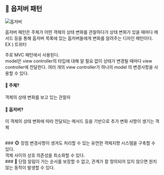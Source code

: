 
## 🐼 옵저버 패턴
![옵저버](https://luniverse.io/wp-content/uploads/2021/02/o1.png)
<br/>

옵저버 패턴은 주체가 어떤 객체의 상태 변화를 관찰하다가 상태 변화가 있을 때마다 메서드 등을 통해 옵저버 목록에 있는 옵저버들에게 변화를 알려주는 디자인 패턴이다.<br/>
EX ) 트위터
<br/>

주로  MVC 패턴에서 사용된다.<br/>
model은 view controller의 타입에 대해 알 필요 없이 상태가 변경될 때마다 view controller에 전달한다. 여러 개의 view controller가 하나의 model 의 변경사항을 사용할 수 있다. 


#### 🐨 주체?
객체의 상태 변화를 보고 있는 관찰자
<br/>

#### 🐨 옵저버?
이 객체의 상태 변화에 따라 전달되는 메서드 등을 기반으로 추가 변화 사항이 생기는 객체

<br/>
### 🐵 장점
변경사항이 생겨도 처리할 수 있는 유연한 객체지향 시스템을 구축할 수 있다.<br/>
객체 사이의 상호 의존성을 최소화할 수 있다.
<br/>
### 🙈 단점
알림이 가는 순서를 보장할 수 없고, 관계가 잘 정의되어 있지 않으면 원치 않는 동작이 발생할 수 있다.